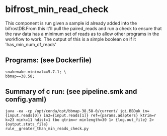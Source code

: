 # bifrost_min_read_check

This component is run given a sample id already added into the bifrostDB.From this it'll pull the paired_reads and run a check to ensure that the raw data has a minimum set of reads as to allow other programs in the workflow to work. The output of this is a simple boolean on if it 'has_min_num_of_reads'

## Programs: (see Dockerfile) 
```
snakemake-minimal==5.7.1; \
bbmap==38.58; 
```

## Summary of c run: (see pipeline.smk and config.yaml)
```
java -ea -cp /opt/conda/opt/bbmap-38.58-0/current/ jgi.BBDuk in={input.reads[0]} in2={input.reads[1]} ref={params.adapters} ktrim=r k=23 mink=11 hdist=1 tbo qtrim=r minlength=30 1> {log.out_file} 2> {output.stats_file}
rule__greater_than_min_reads_check.py
```
